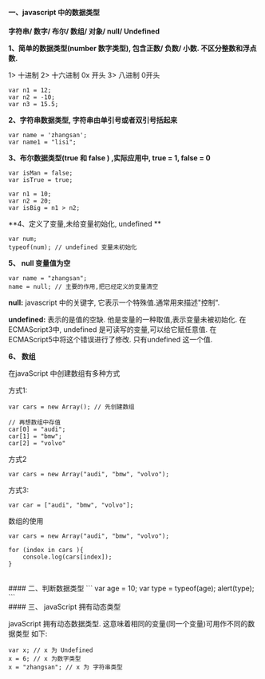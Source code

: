#### 一、javascript 中的数据类型

**字符串/ 数字/ 布尔/ 数组/ 对象/ null/ Undefined**






**1、简单的数据类型(number 数字类型), 包含正数/ 负数/ 小数. 不区分整数和浮点数.**

1> 十进制 
2> 十六进制 0x 开头
3> 八进制 0开头

```
var n1 = 12;
var n2 = -10;
var n3 = 15.5;
```



**2、字符串数据类型, 字符串由单引号或者双引号括起来**

```
var name = 'zhangsan';
var name1 = "lisi";
```

**3、布尔数据类型(true 和 false ) ,实际应用中, true = 1, false = 0**

```
var isMan = false;
var isTrue = true;

var n1 = 10;
var n2 = 20;
var isBig = n1 > n2;
```
**4、定义了变量,未给变量初始化, undefined **
```
var num;
typeof(num); // undefined 变量未初始化
```

**5、 null 变量值为空**

```
var name = "zhangsan";
name = null; // 主要的作用,把已经定义的变量清空
```

**null:**
javascript 中的关键字, 它表示一个特殊值.通常用来描述"控制".

**undefined:**
表示的是值的空缺. 他是变量的一种取值,表示变量未被初始化.
在ECMAScript3中, undefined 是可读写的变量,可以给它赋任意值. 在ECMAScript5中将这个错误进行了修改. 只有undefined 这一个值.

**6、 数组**

在javaScript 中创建数组有多种方式

方式1:
```
var cars = new Array(); // 先创建数组

// 再想数组中存值
car[0] = "audi";
car[1] = "bmw";
car[2] = "volvo"
```

方式2
```
var cars = new Array("audi", "bmw", "volvo");
```
方式3:

```
var car = ["audi", "bmw", "volvo"];
```

数组的使用
```
var cars = new Array("audi", "bmw", "volvo");

for (index in cars ){
    console.log(cars[index]);
}

```




<br>
#### 二、判断数据类型 
```
var age = 10;
var type = typeof(age);
alert(type);
```








<br>
#### 三、 javaScript 拥有动态类型

javaScript 拥有动态数据类型. 这意味着相同的变量(同一个变量)可用作不同的数据类型
如下:
```
var x; // x 为 Undefined 
x = 6; // x 为数字类型
x = "zhangsan"; // x 为 字符串类型
```



